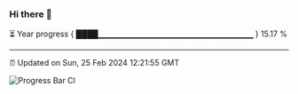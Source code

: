 ### Hi there 👋

⏳ Year progress { ████▁▁▁▁▁▁▁▁▁▁▁▁▁▁▁▁▁▁▁▁▁▁▁▁▁▁ } 15.17 %

---

⏰ Updated on Sun, 25 Feb 2024 12:21:55 GMT

![Progress Bar CI](https://github.com/liununu/liununu/workflows/Progress%20Bar%20CI/badge.svg)
